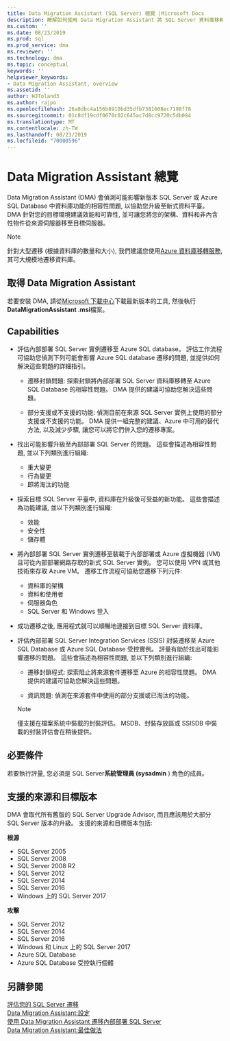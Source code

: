 ```yaml
---
title: Data Migration Assistant (SQL Server) 總覽 |Microsoft Docs
description: 瞭解如何使用 Data Migration Assistant 將 SQL Server 資料庫移轉至其他 SQL Server 或 Azure 資料庫
ms.custom: ''
ms.date: 08/23/2019
ms.prod: sql
ms.prod_service: dma
ms.reviewer: ''
ms.technology: dma
ms.topic: conceptual
keywords: ''
helpviewer_keywords:
- Data Migration Assistant, overview
ms.assetid: ''
author: HJToland3
ms.author: rajpo
ms.openlocfilehash: 26a8dbc4a156b8910bd35dfb7381608ec7198f78
ms.sourcegitcommit: 01c8df19cdf0670c02c645ac7d8cc9720c5db084
ms.translationtype: MT
ms.contentlocale: zh-TW
ms.lasthandoff: 08/23/2019
ms.locfileid: "70000596"
---
```

# <a name="overview-of-data-migration-assistant"></a>Data Migration Assistant 總覽
Data Migration Assistant (DMA) 會偵測可能影響新版本 SQL Server 或 Azure SQL Database 中資料庫功能的相容性問題, 以協助您升級至新式資料平臺。 DMA 針對您的目標環境建議效能和可靠性, 並可讓您將您的架構、資料和非內含性物件從來源伺服器移至目標伺服器。

> [!NOTE] 
> 針對大型遷移 (根據資料庫的數量和大小), 我們建議您使用[Azure 資料庫移轉服務](/azure/dms/dms-overview), 其可大規模地遷移資料庫。
  
## <a name="get-data-migration-assistant"></a>取得 Data Migration Assistant
若要安裝 DMA, 請從[Microsoft 下載中心](https://www.microsoft.com/download/details.aspx?id=53595)下載最新版本的工具, 然後執行**DataMigrationAssistant .msi**檔案。

## <a name="capabilities"></a>Capabilities
- 評估內部部署 SQL Server 實例遷移至 Azure SQL database。 評估工作流程可協助您偵測下列可能會影響 Azure SQL database 遷移的問題, 並提供如何解決這些問題的詳細指引。

  - 遷移封鎖問題: 探索封鎖將內部部署 SQL Server 資料庫移轉至 Azure SQL Database 的相容性問題。 DMA 提供的建議可協助您解決這些問題。

  - 部分支援或不支援的功能: 偵測目前在來源 SQL Server 實例上使用的部分支援或不支援的功能。 DMA 提供一組完整的建議、Azure 中可用的替代方法, 以及減少步驟, 讓您可以將它們併入您的遷移專案。

- 找出可能影響升級至內部部署 SQL Server 的問題。 這些會描述為相容性問題, 並以下列類別進行組織:

  - 重大變更
  - 行為變更
  - 即將淘汰的功能

- 探索目標 SQL Server 平臺中, 資料庫在升級後可受益的新功能。 這些會描述為功能建議, 並以下列類別進行組織:

  - 效能
  - 安全性
  - 儲存體

- 將內部部署 SQL Server 實例遷移至裝載于內部部署或 Azure 虛擬機器 (VM) 且可從內部部署網路存取的新式 SQL Server 實例。 您可以使用 VPN 或其他技術來存取 Azure VM。 遷移工作流程可協助您遷移下列元件:

  - 資料庫的架構
  - 資料和使用者
  - 伺服器角色
  - SQL Server 和 Windows 登入

- 成功遷移之後, 應用程式就可以順暢地連接到目標 SQL Server 資料庫。

- 評估內部部署 SQL Server Integration Services (SSIS) 封裝遷移至 Azure SQL Database 或 Azure SQL Database 受控實例。 評量有助於找出可能影響遷移的問題。 這些會描述為相容性問題, 並以下列類別進行組織:

  - 遷移封鎖程式: 探索阻止將來源套件遷移至 Azure 的相容性問題。 DMA 提供的建議可協助您解決這些問題。

  - 資訊問題: 偵測在來源套件中使用的部分支援或已淘汰的功能。

  > [!NOTE]
  > 僅支援在檔案系統中裝載的封裝評估。
  > MSDB、封裝存放區或 SSISDB 中裝載的封裝評估會在稍後提供。

## <a name="prerequisites"></a>必要條件
若要執行評量, 您必須是 SQL Server**系統管理員 (sysadmin** ) 角色的成員。

## <a name="supported-source-and-target-versions"></a>支援的來源和目標版本
DMA 會取代所有舊版的 SQL Server Upgrade Advisor, 而且應該用於大部分 SQL Server 版本的升級。 支援的來源和目標版本包括:

**根源**
- SQL Server 2005
- SQL Server 2008
- SQL Server 2008 R2
- SQL Server 2012 
- SQL Server 2014
- SQL Server 2016
- Windows 上的 SQL Server 2017

**攻擊**
- SQL Server 2012
- SQL Server 2014
- SQL Server 2016
- Windows 和 Linux 上的 SQL Server 2017
- Azure SQL Database
- Azure SQL Database 受控執行個體

## <a name="see-also"></a>另請參閱
[評估您的 SQL Server 遷移](../dma/dma-assesssqlonprem.md)     
[Data Migration Assistant:設定](../dma/dma-configurationsettings.md)     
[使用 Data Migration Assistant 遷移內部部署 SQL Server](../dma/dma-migrateonpremsql.md)     
[Data Migration Assistant:最佳做法](../dma/dma-bestpractices.md)     

